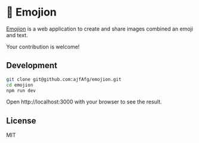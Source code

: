 # 🚀 Emojion

[Emojion](https://www.emojion.app/) is a web application to create and share images combined an emoji and text.

Your contribution is welcome!

## Development

```bash
git clone git@github.com:ajfAfg/emojion.git
cd emojion
npm run dev
```

Open http://localhost:3000 with your browser to see the result.

## License

MIT
